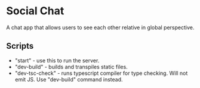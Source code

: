 # Social Chat
A chat app that allows users to see each other relative in global perspective.
## Scripts
- "start" - use this to run the server.
- "dev-build" - builds and transpiles static files.
- "dev-tsc-check" - runs typescript compiler for type checking. Will not emit JS. Use "dev-build" command instead.
